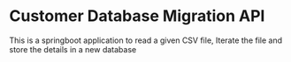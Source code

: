 # Customer Database Migration API

This is a springboot application to read a given CSV file, Iterate the file and store the details in a new database